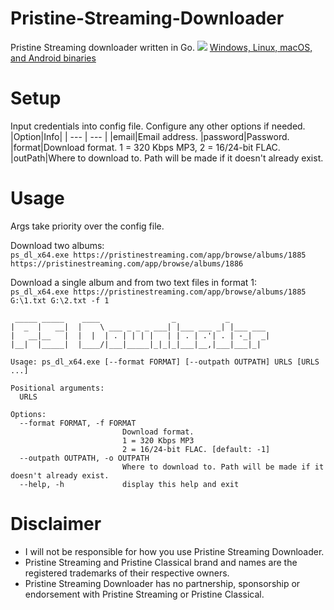 # Pristine-Streaming-Downloader
Pristine Streaming downloader written in Go.
![](https://i.imgur.com/Se6ZRrl.png)
[Windows, Linux, macOS, and Android binaries](https://github.com/Sorrow446/Pristine-Streaming-Downloader/releases)

# Setup
Input credentials into config file.
Configure any other options if needed.
|Option|Info|
| --- | --- |
|email|Email address.
|password|Password.
|format|Download format. 1 = 320 Kbps MP3, 2 = 16/24-bit FLAC.
|outPath|Where to download to. Path will be made if it doesn't already exist.

# Usage
Args take priority over the config file.

Download two albums:   
`ps_dl_x64.exe https://pristinestreaming.com/app/browse/albums/1885 https://pristinestreaming.com/app/browse/albums/1886`

Download a single album and from two text files in format 1:   
`ps_dl_x64.exe https://pristinestreaming.com/app/browse/albums/1885 G:\1.txt G:\2.txt -f 1`

```
 _____ _____    ____                _           _
|  _  |   __|  |    \ ___ _ _ _ ___| |___ ___ _| |___ ___
|   __|__   |  |  |  | . | | | |   | | . | .'| . | -_|  _|
|__|  |_____|  |____/|___|_____|_|_|_|___|__,|___|___|_|

Usage: ps_dl_x64.exe [--format FORMAT] [--outpath OUTPATH] URLS [URLS ...]

Positional arguments:
  URLS

Options:
  --format FORMAT, -f FORMAT
                         Download format.
                         1 = 320 Kbps MP3
                         2 = 16/24-bit FLAC. [default: -1]
  --outpath OUTPATH, -o OUTPATH
                         Where to download to. Path will be made if it doesn't already exist.
  --help, -h             display this help and exit
  ```
  
# Disclaimer
- I will not be responsible for how you use Pristine Streaming Downloader.    
- Pristine Streaming and Pristine Classical brand and names are the registered trademarks of their respective owners.    
- Pristine Streaming Downloader has no partnership, sponsorship or endorsement with Pristine Streaming or Pristine Classical.
